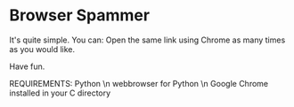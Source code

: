 # Browser Spammer
It's quite simple.
You can:
Open the same link using Chrome as many times as you would like.

Have fun.

REQUIREMENTS:
Python \n
webbrowser for Python \n
Google Chrome installed in your C directory
